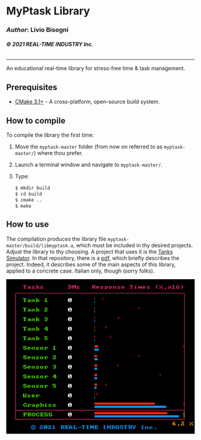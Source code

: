 # __MyPtask Library__

### _Author_: Livio Bisogni
###### __&copy; 2021 REAL-TIME INDUSTRY Inc.__
___
An educational real-time library for stress-free time & task management.

## Prerequisites

* [CMake 3.1+](https://cmake.org) - A cross-platform, open-source build system.

## How to compile

To compile the library the first time:

1. Move the `myptask-master` folder (from now on referred to as `myptask-master/`) where thou prefer.
2. Launch a terminal window and navigate to `myptask-master/`.
3. Type:

    ```
    $ mkdir build
    $ cd build
    $ cmake ..
    $ make
    ```

## How to use

The compilation produces the library file `myptask-master/build/libmyptask.a`, which must be included in thy desired projects. Adjust the library to thy choosing.
A project that uses it is the [Tanks Simulator](http://TANKSSIMULATOR.ABC). In that repository, there is a [pdf](PDFABCD.DEF), which briefly describes the project. Indeed, it describes some of the main aspects of this library, applied to a concrete case. Italian only, though (sorry folks).

![](img/rt.png)